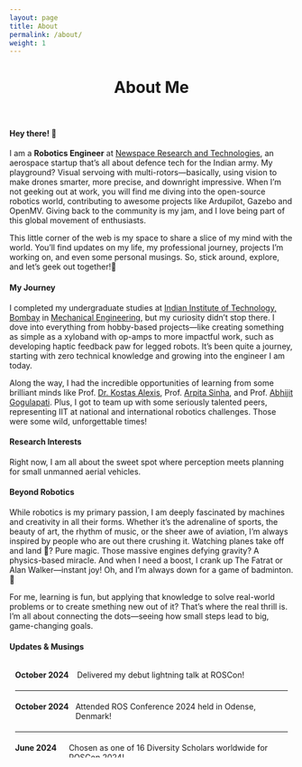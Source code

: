 ```yaml
---
layout: page
title: About
permalink: /about/
weight: 1
---
```


<!-- # **About Me** -->
<h1 style="text-align: center;"><b>About Me</b></h1>
<br>

#### **Hey there! :wave:**<br>
I am a **Robotics Engineer** at <a href="https://www.linkedin.com/company/newspacert/">Newspace Research and Technologies</a>, an aerospace startup that’s all about defence tech for the Indian army. My playground? Visual servoing with multi-rotors—basically, using vision to make drones smarter, more precise, and downright impressive. When I’m not geeking out at work, you will find me diving into the open-source robotics world, contributing to awesome projects like Ardupilot, Gazebo and OpenMV. Giving back to the community is my jam, and I love being part of this global movement of enthusiasts.

This little corner of the web is my space to share a slice of my mind with the world. You’ll find updates on my life, my professional journey, projects I’m working on, and even some personal musings. So, stick around, explore, and let’s geek out together!:rocket:
      
#### **My Journey**
I completed my undergraduate studies at <a href="https://www.iitb.ac.in/">Indian Institute of Technology, Bombay</a> in <a href="https://www.me.iitb.ac.in/">Mechanical Engineering</a>, but my curiosity didn’t stop there.
I dove into everything from hobby-based projects—like creating something as simple as a xyloband with op-amps to more impactful work, such as developing haptic feedback paw for legged robots. It’s been quite a journey, starting with zero technical knowledge and growing into the engineer I am today.

Along the way, I had the incredible opportunities of learning from some brilliant minds like Prof. <a href="https://www.autonomousrobotslab.com/">Dr. Kostas Alexis</a>, Prof. <a href="https://sites.google.com/iitb.ac.in/arpitasinha">Arpita Sinha</a>, and Prof. <a href="https://www.aero.iitb.ac.in/home/people/faculty/abhijit">Abhijit Gogulapati</a>. Plus, I got to team up with some seriously talented peers, representing IIT at national and international robotics challenges. Those were some wild, unforgettable times!

#### **Research Interests**
Right now, I am all about the sweet spot where perception meets planning for small unmanned aerial vehicles.

#### **Beyond Robotics**
While robotics is my primary passion, I am deeply fascinated by machines and creativity in all their forms. Whether it’s the adrenaline of sports, the beauty of art, the rhythm of music, or the sheer awe of aviation, I’m always inspired by people who are out there crushing it. Watching planes take off and land :flight_departure:? Pure magic. Those massive engines defying gravity? A physics-based miracle. And when I need a boost, I crank up The Fatrat or Alan Walker—instant joy! Oh, and I’m always down for a game of badminton. :badminton:

For me, learning is fun, but applying that knowledge to solve real-world problems or to create smething new out of it? That’s where the real thrill is. I’m all about connecting the dots—seeing how small steps lead to big, game-changing goals.

#### **Updates & Musings**
<div style="height:150px; overflow-y:scroll; border:0px solid #ccc; padding:10px;">

<div style="display: flex; align-items: flex-start; padding: 5px 0;">
  <div style="width: 100px; font-weight: bold;">October 2024</div>
  <div style="margin-left: 10px;">Delivered my debut lightning talk at ROSCon!</div>
</div>
<hr style="border: 0; border-top: 0px solid #eee;"/>

<div style="display: flex; align-items: flex-start; padding: 5px 0;">
  <div style="width: 100px; font-weight: bold;">October 2024</div>
  <div style="margin-left: 10px;">Attended ROS Conference 2024 held in Odense, Denmark!</div>
</div>
<hr style="border: 0; border-top: 0px solid #eee;"/>

<div style="display: flex; align-items: flex-start; padding: 5px 0;">
  <div style="width: 100px; font-weight: bold;">June 2024</div>
  <div style="margin-left: 10px;">Chosen as one of 16 Diversity Scholars worldwide for ROSCon 2024!</div>
</div>
<hr style="border: 0; border-top: 0px solid #eee;"/>

<div style="display: flex; align-items: flex-start; padding: 5px 0;">
  <div style="width: 100px; font-weight: bold;">Nov 2023</div>
  <div style="margin-left: 10px;">Our <a href="https://www.newscientist.com/article/2401741-robots-with-squidgy-paws-could-navigate-uneven-terrain/"> TRACE Paw</a> has been featured in a NewScientist Article!</td></div>
</div>
<hr style="border: 0; border-top: 0px solid #eee;"/>

<div style="display: flex; align-items: flex-start; padding: 5px 0;">
  <div style="width: 100px; font-weight: bold;">Oct 2023</div>
  <div style="margin-left: 10px;">Our <a href="https://arxiv.org/abs/2311.03855">paper on TRACE Paw</a> has been accepted at ICAR 2023!</td></div>
</div>
<hr style="border: 0; border-top: 0px solid #eee;"/>

<div style="display: flex; align-items: flex-start; padding: 5px 0;">
  <div style="width: 100px; font-weight: bold;">August 2023</div>
  <div style="margin-left: 10px;">Starting to work as robotics engg at Newspace Research, Bengaluru</div>
</div>
<hr style="border: 0; border-top: 0px solid #eee;"/>

<div style="display: flex; align-items: flex-start; padding: 5px 0;">
  <div style="width: 100px; font-weight: bold;">April 2023</div>
  <div style="margin-left: 10px;">Working as student contributor for Open Robotics(GSoC)</div>
</div>
<hr style="border: 0; border-top: 0px solid #eee;"/>

<div style="display: flex; align-items: flex-start; padding: 5px 0;">
  <div style="width: 100px; font-weight: bold;">May 2022</div>
  <div style="margin-left: 10px;">I'll be working under Dr. Kostas Alexis for the summer on haptics!</div>
</div>
<hr style="border: 0; border-top: 0px solid #eee;"/>

<div style="display: flex; align-items: flex-start; padding: 5px 0;">
  <div style="width: 100px; font-weight: bold;">Apr 2021</div>
  <div style="margin-left: 10px;">Joined the team Self Driving Car student technical team</div>
</div>
<hr style="border: 0; border-top: 0px solid #eee;"/>

<div style="display: flex; align-items: flex-start; padding: 5px 0;">
  <div style="width: 100px; font-weight: bold;">Dec 2020</div>
  <div style="margin-left: 10px;">Won the International Micromouse Simulation Challenge!</div>
</div>
<hr style="border: 0; border-top: 0px solid #eee;"/>

<div style="display: flex; align-items: flex-start; padding: 5px 0;">
  <div style="width: 100px; font-weight: bold;">April 2020</div>
  <div style="margin-left: 10px;">Elected into the technical council as convener of the <a href="https://itc.gymkhana.iitb.ac.in/~erc">Electronics and Robotics Club, IIT Bombay</a></div>
</div>
<hr style="border: 0; border-top: 0px solid #eee;"/>

<div style="display: flex; align-items: flex-start; padding: 5px 0;">
  <div style="width: 100px; font-weight: bold;">July 2019</div>
  <div style="margin-left: 10px;">Started my undergraduate term at IIT Bombay</div>
</div>

</div>


<!-- <div class="row">
{% include about/skills.html title="Programming Skills" source=site.data.programming-skills %}
{% include about/skills.html title="Other Skills" source=site.data.other-skills %}
</div> -->
<!-- 
<div class="row">
{% include about/timeline.html %}
</div> -->